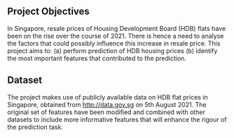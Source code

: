 ## **Project Objectives**

In Singapore, resale prices of Housing Development Board (HDB) flats have been on the rise over the course of 2021. There is hence a need to analyse the factors that could possibly influence this increase in resale price.
This project aims to:
(a) perform prediction of HDB housing prices
(b) identify the most important features that contributed to the prediction.


## **Dataset**

The project makes use of publicly available data on HDB flat prices in Singapore, obtained from http://data.gov.sg on 5th August 2021. The original set of features have been modified and combined with other datasets to include more informative features that will enhance the rigour of the prediction task.
